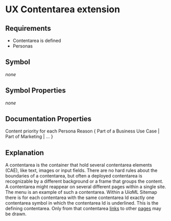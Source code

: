 # UX Contentarea extension

## Requirements

- Contentarea is defined
- Personas

## Symbol

_none_

## Symbol Properties

_none_

## Documentation Properties

Content priority for each Persona
Reason { Part of a Business Use Case | Part of Marketing | ... }

## Explanation

A contentarea is the container that hold several contentarea elements (CAE), like text, images or input fields. There are no hard rules about the boundaries of a contentarea, but often a deployed contentarea is recognizable by a different background or a frame that groups the content.
A contentarea might reappear on several different pages within a single site. The menu is an example of such a contentarea.
Within a U*ia*ML Sitemap there is for each contentarea with the same contentarea Id exactly one contentarea symbol in which the contentarea Id is underlined. This is the defining contentarea. Only from that contentarea [links](../smd-link/README.md) to other [pages](../smd-page/README.md) may be drawn.
